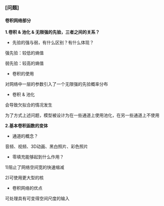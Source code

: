 ### [问题]

#### 卷积网络部分

**1.卷积 & 池化 & 无限强的先验，三者之间的关系？**

- 先验的强与弱，有什么区别？有什么体现？

强先验：较低的熵值

弱先验：较高的熵值

- 卷积的使用

对网络中一层的参数引入了一个无限强的先验概率分布

- 卷积 & 池化

会导致欠拟合的情况发生

为了方式上述问题，模型被设计为在一些通道上使用池化，在另一些通道上不使用


**2.基本卷积函数的变体**

- 通道的概念？

音频、视频、3D动画、黑白照片、彩色照片

- 零填充能够起到什么作用？

1)阻止了网络空间宽的快速缩减

2)可使用更大型的核

- 卷积网络的优点

可处理具有可变得空间尺度的输入
